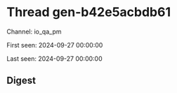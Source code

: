 # Thread gen-b42e5acbdb61
Channel: io_qa_pm

First seen: 2024-09-27 00:00:00

Last seen: 2024-09-27 00:00:00

## Digest


